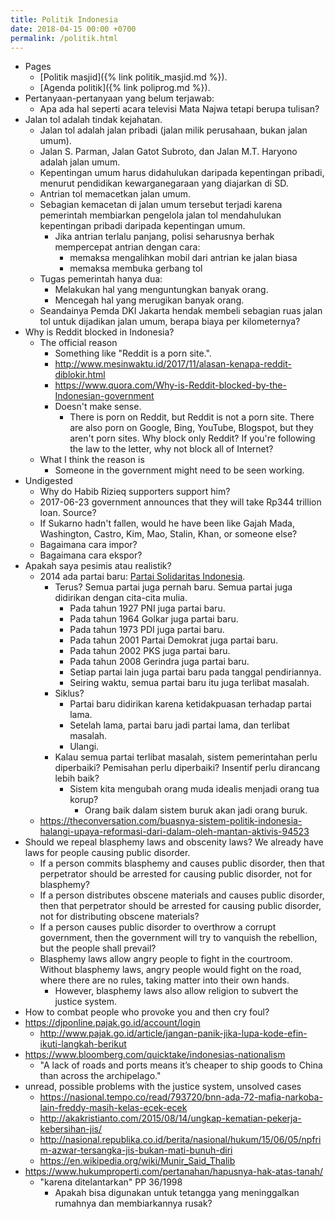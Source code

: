 ```yaml
---
title: Politik Indonesia
date: 2018-04-15 00:00 +0700
permalink: /politik.html
---
```


- Pages
    - [Politik masjid]({% link politik_masjid.md %}).
    - [Agenda politik]({% link poliprog.md %}).
- Pertanyaan-pertanyaan yang belum terjawab:
    - Apa ada hal seperti acara televisi Mata Najwa tetapi berupa tulisan?
- Jalan tol adalah tindak kejahatan.
    - Jalan tol adalah jalan pribadi (jalan milik perusahaan, bukan jalan umum).
    - Jalan S. Parman, Jalan Gatot Subroto, dan Jalan M.T. Haryono adalah jalan umum.
    - Kepentingan umum harus didahulukan daripada kepentingan pribadi, menurut pendidikan kewarganegaraan yang diajarkan di SD.
    - Antrian tol memacetkan jalan umum.
    - Sebagian kemacetan di jalan umum tersebut terjadi
    karena pemerintah membiarkan pengelola jalan tol mendahulukan kepentingan pribadi daripada kepentingan umum.
        - Jika antrian terlalu panjang, polisi seharusnya berhak mempercepat antrian dengan cara:
            - memaksa mengalihkan mobil dari antrian ke jalan biasa
            - memaksa membuka gerbang tol
    - Tugas pemerintah hanya dua:
        - Melakukan hal yang menguntungkan banyak orang.
        - Mencegah hal yang merugikan banyak orang.
    - Seandainya Pemda DKI Jakarta hendak membeli sebagian ruas jalan tol untuk dijadikan jalan umum,
    berapa biaya per kilometernya?
- Why is Reddit blocked in Indonesia?
    - The official reason
        - Something like "Reddit is a porn site.".
        - http://www.mesinwaktu.id/2017/11/alasan-kenapa-reddit-diblokir.html
        - https://www.quora.com/Why-is-Reddit-blocked-by-the-Indonesian-government
        - Doesn't make sense.
            - There is porn on Reddit, but Reddit is not a porn site.
            There are also porn on Google, Bing, YouTube, Blogspot, but they aren't porn sites.
            Why block only Reddit?
            If you're following the law to the letter,
            why not block all of Internet?
    - What I think the reason is
        - Someone in the government might need to be seen working.
- Undigested
    - Why do Habib Rizieq supporters support him?
    - 2017-06-23 government announces that they will take Rp344 trillion loan. Source?
    - If Sukarno hadn't fallen, would he have been like Gajah Mada, Washington, Castro, Kim, Mao, Stalin, Khan, or someone else?
    - Bagaimana cara impor?
    - Bagaimana cara ekspor?
- Apakah saya pesimis atau realistik?
    - 2014 ada partai baru: [Partai Solidaritas Indonesia](https://psi.id/).
        - Terus? Semua partai juga pernah baru.
        Semua partai juga didirikan dengan cita-cita mulia.
            - Pada tahun 1927 PNI juga partai baru.
            - Pada tahun 1964 Golkar juga partai baru.
            - Pada tahun 1973 PDI juga partai baru.
            - Pada tahun 2001 Partai Demokrat juga partai baru.
            - Pada tahun 2002 PKS juga partai baru.
            - Pada tahun 2008 Gerindra juga partai baru.
            - Setiap partai lain juga partai baru pada tanggal pendiriannya.
            - Seiring waktu, semua partai baru itu juga terlibat masalah.
        - Siklus?
            - Partai baru didirikan karena ketidakpuasan terhadap partai lama.
            - Setelah lama, partai baru jadi partai lama, dan terlibat masalah.
            - Ulangi.
        - Kalau semua partai terlibat masalah,
        sistem pemerintahan perlu diperbaiki?
        Pemisahan perlu diperbaiki?
        Insentif perlu dirancang lebih baik?
            - Sistem kita mengubah orang muda idealis menjadi orang tua korup?
                - Orang baik dalam sistem buruk akan jadi orang buruk.
    - https://theconversation.com/buasnya-sistem-politik-indonesia-halangi-upaya-reformasi-dari-dalam-oleh-mantan-aktivis-94523
- Should we repeal blasphemy laws and obscenity laws?
We already have laws for people causing public disorder.
    - If a person commits blasphemy and causes public disorder,
    then that perpetrator should be arrested for causing public disorder,
    not for blasphemy?
    - If a person distributes obscene materials and causes public disorder,
    then that perpetrator should be arrested for causing public disorder,
    not for distributing obscene materials?
    - If a person causes public disorder to overthrow a corrupt government,
    then the government will try to vanquish the rebellion,
    but the people shall prevail?
    - Blasphemy laws allow angry people to fight in the courtroom.
    Without blasphemy laws, angry people would fight on the road,
    where there are no rules, taking matter into their own hands.
        - However, blasphemy laws also allow religion
        to subvert the justice system.
- How to combat people who provoke you and then cry foul?
- https://djponline.pajak.go.id/account/login
    - http://www.pajak.go.id/article/jangan-panik-jika-lupa-kode-efin-ikuti-langkah-berikut
- https://www.bloomberg.com/quicktake/indonesias-nationalism
    - "A lack of roads and ports means it’s cheaper to ship goods to China than across the archipelago."
- unread, possible problems with the justice system, unsolved cases
    - https://nasional.tempo.co/read/793720/bnn-ada-72-mafia-narkoba-lain-freddy-masih-kelas-ecek-ecek
    - http://akakristianto.com/2015/08/14/ungkap-kematian-pekerja-kebersihan-jis/
    - http://nasional.republika.co.id/berita/nasional/hukum/15/06/05/npfrim-azwar-tersangka-jis-bukan-mati-bunuh-diri
    - https://en.wikipedia.org/wiki/Munir_Said_Thalib
- https://www.hukumproperti.com/pertanahan/hapusnya-hak-atas-tanah/
    - "karena ditelantarkan" PP 36/1998
        - Apakah bisa digunakan untuk tetangga yang meninggalkan rumahnya dan membiarkannya rusak?
